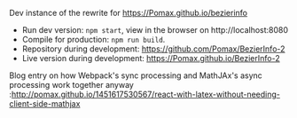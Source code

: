 Dev instance of the rewrite for https://Pomax.github.io/bezierinfo

- Run dev version: `npm start`, view in the browser on http://localhost:8080
- Compile for production: `npm run build`.
- Repository during development: https://github.com/Pomax/BezierInfo-2
- Live version during development: https://Pomax.github.io/BezierInfo-2

Blog entry on how Webpack's sync processing and MathJAx's async processing work together anyway :http://pomax.github.io/1451617530567/react-with-latex-without-needing-client-side-mathjax
